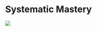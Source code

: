# Systematic Mastery

![](https://external-content.duckduckgo.com/iu/?u=https%3A%2F%2Ftse1.mm.bing.net%2Fth%3Fid%3DOIP.OjHfTuxq_mEt3QsKSap_lwHaHa%26pid%3DApi&f=1)
